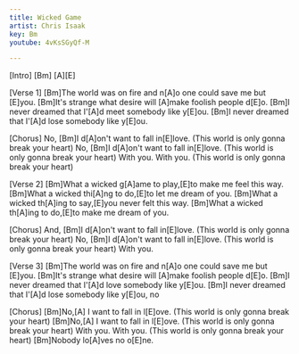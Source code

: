 ```yaml
---
title: Wicked Game
artist: Chris Isaak
key: Bm
youtube: 4vKsSGyQf-M

---
```


[Intro]
[Bm] [A][E]

[Verse 1]
[Bm]The world was on fire and n[A]o one could save me but [E]you.
[Bm]It's strange what desire will [A]make foolish people d[E]o.
[Bm]I never dreamed that I'[A]d meet somebody like y[E]ou.
[Bm]I never dreamed that I'[A]d lose somebody like y[E]ou.

[Chorus]
No, [Bm]I d[A]on't want to fall in[E]love. (This world is only gonna break your heart)
No, [Bm]I d[A]on't want to fall in[E]love. (This world is only gonna break your heart)
With you.         With you.       (This world is only gonna break your heart)

[Verse 2]
[Bm]What a wicked g[A]ame to play,[E]to make me feel this way.
[Bm]What a wicked thi[A]ng to do,[E]to let me dream of you.
[Bm]What a wicked th[A]ing to say,[E]you never felt this way.
[Bm]What a wicked th[A]ing to do,[E]to make me dream of you.

[Chorus]
And, [Bm]I d[A]on't want to fall in[E]love. (This world is only gonna break your heart)
No, [Bm]I d[A]on't want to fall in[E]love. (This world is only gonna break your heart)
With you.

[Verse 3]
[Bm]The world was on fire and n[A]o one could save me but [E]you.
[Bm]It's strange what desire will [A]make foolish people d[E]o.
[Bm]I never dreamed that I'[A]d love somebody like y[E]ou.
[Bm]I never dreamed that I'[A]d lose somebody like y[E]ou, no

[Chorus]
[Bm]No,[A] I want to fall in l[E]ove. (This world is only gonna break your heart)
[Bm]No,[A] I want to fall in l[E]ove. (This world is only gonna break your heart)
With you.         With you. (This world is only gonna break your heart)
[Bm]Nobody lo[A]ves no o[E]ne.
